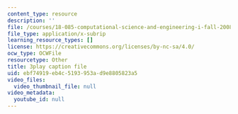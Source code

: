 ```yaml
---
content_type: resource
description: ''
file: /courses/18-085-computational-science-and-engineering-i-fall-2008/ebf74919eb4c5193953ad9e8805823a5_ZOBgPxmXeVM.vtt
file_type: application/x-subrip
learning_resource_types: []
license: https://creativecommons.org/licenses/by-nc-sa/4.0/
ocw_type: OCWFile
resourcetype: Other
title: 3play caption file
uid: ebf74919-eb4c-5193-953a-d9e8805823a5
video_files:
  video_thumbnail_file: null
video_metadata:
  youtube_id: null
---
```

